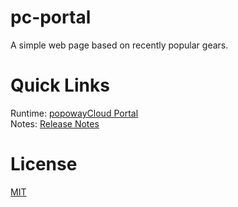 # pc-portal
A simple web page based on recently popular gears.

# Quick Links

Runtime: [popowayCloud Portal](https://www.popoway.cloud)  
Notes: [Release Notes](https://blog.popoway.cloud)

# License

[MIT](https://github.com/popoway/pc-portal/blob/master/LICENSE)
